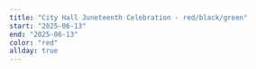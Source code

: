 ```yaml
---
title: "City Hall Juneteenth Celebration - red/black/green"
start: "2025-06-13"
end: "2025-06-13"
color: "red"
allday: true
---
```


